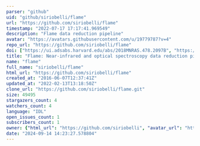 ```yaml
---
parser: "github"
uid: "github/siriobelli/flame"
url: "https://github.com/siriobelli/flame"
timestamp: "2022-07-17 17:17:41.969549"
description: "Flame data reduction pipeline"
avatar: "https://avatars.githubusercontent.com/u/19779787?v=4"
repo_url: "https://github.com/siriobelli/flame"
doi: ["https://ui.adsabs.harvard.edu/abs/2018MNRAS.478.2097B", "https://ui.adsabs.harvard.edu/abs/2018ascl.soft11007B/abstract"]
title: "Flame: Near-infrared and optical spectroscopy data reduction pipeline"
name: "flame"
full_name: "siriobelli/flame"
html_url: "https://github.com/siriobelli/flame"
created_at: "2016-06-07T12:37:41Z"
updated_at: "2022-02-13T13:18:50Z"
clone_url: "https://github.com/siriobelli/flame.git"
size: 49495
stargazers_count: 4
watchers_count: 4
language: "IDL"
open_issues_count: 1
subscribers_count: 1
owner: {"html_url": "https://github.com/siriobelli", "avatar_url": "https://avatars.githubusercontent.com/u/19779787?v=4", "login": "siriobelli", "type": "User"}
date: "2024-09-14 14:23:27.578804"
---
```

